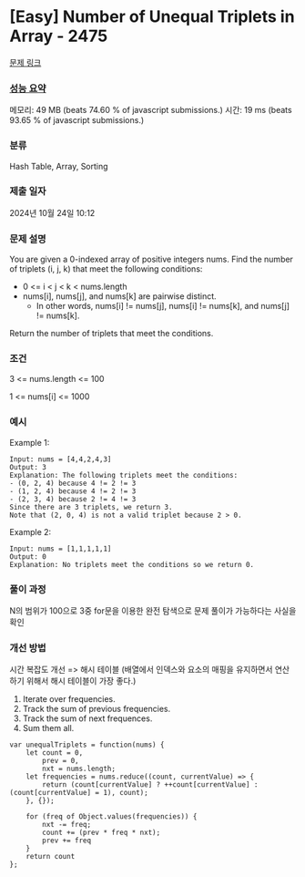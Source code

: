 # [Easy] Number of Unequal Triplets in Array - 2475

[문제 링크](https://leetcode.com/problems/number-of-unequal-triplets-in-array/)

### [성능 요약](https://leetcode.com/submissions/detail/1431962562/)

메모리: 49 MB (beats 74.60 % of javascript submissions.) 시간: 19 ms (beats 93.65 % of javascript submissions.)

### 분류

Hash Table, Array, Sorting

### 제출 일자

2024년 10월 24일 10:12

### 문제 설명

<p>You are given a 0-indexed array of positive integers nums. Find the number of triplets (i, j, k) that meet the following conditions:</p>

- 0 <= i < j < k < nums.length
- nums[i], nums[j], and nums[k] are pairwise distinct.
  - In other words, nums[i] != nums[j], nums[i] != nums[k], and nums[j] != nums[k].

<p>Return the number of triplets that meet the conditions.</p>

### 조건
<p>3 <= nums.length <= 100</p>
<p>1 <= nums[i] <= 1000</p>

### 예시

Example 1:
```
Input: nums = [4,4,2,4,3]
Output: 3
Explanation: The following triplets meet the conditions:
- (0, 2, 4) because 4 != 2 != 3
- (1, 2, 4) because 4 != 2 != 3
- (2, 3, 4) because 2 != 4 != 3
Since there are 3 triplets, we return 3.
Note that (2, 0, 4) is not a valid triplet because 2 > 0.
```

Example 2:
```
Input: nums = [1,1,1,1,1]
Output: 0
Explanation: No triplets meet the conditions so we return 0.
```

### 풀이 과정
N의 범위가 100으로 3중 for문을 이용한 완전 탐색으로 문제 풀이가 가능하다는 사실을 확인 <br>

### 개선 방법
시간 복잡도 개선 => 해시 테이블 (배열에서 인덱스와 요소의 매핑을 유지하면서 연산하기 위해서 해시 테이블이 가장 좋다.)

1. Iterate over frequencies.
2. Track the sum of previous frequencies.
3. Track the sum of next frequences.
4. Sum them all.

```
var unequalTriplets = function(nums) {
    let count = 0,
        prev = 0,
        nxt = nums.length;
    let frequencies = nums.reduce((count, currentValue) => {
        return (count[currentValue] ? ++count[currentValue] : (count[currentValue] = 1), count);
    }, {});
    
    for (freq of Object.values(frequencies)) {
        nxt -= freq;
        count += (prev * freq * nxt);
        prev += freq
    }
    return count
};
```

